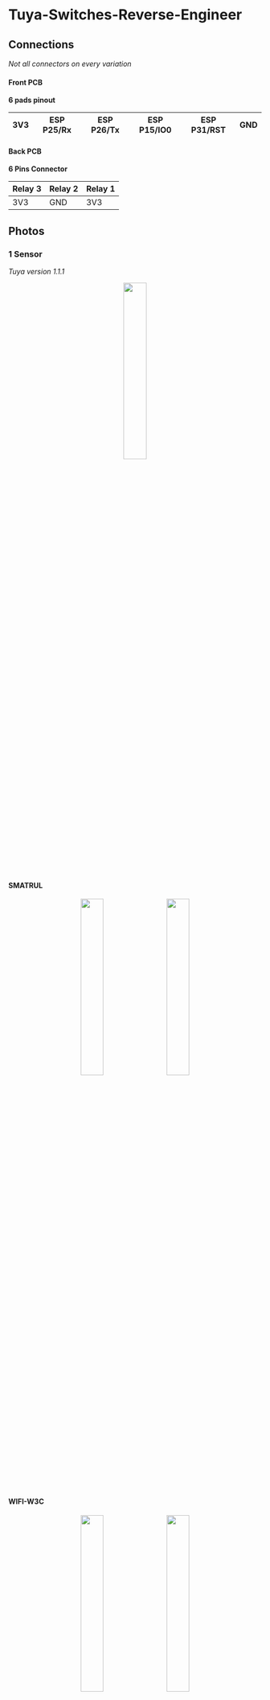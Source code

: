 # Tuya-Switches-Reverse-Engineer

## Connections

*Not all connectors on every variation*
#### Front PCB

**6 pads pinout**

| 3V3 | ESP P25/Rx | ESP P26/Tx | ESP P15/IO0 | ESP P31/RST | GND |
| --- | ---------- | ---------- | ----------- | ----------- | --- |

#### Back PCB

**6 Pins Connector**

| Relay 3 | Relay 2 | Relay 1 |
| ------- | ------- | ------- |
| 3V3     | GND     | 3V3     |

## Photos

### 1 Sensor

*Tuya version 1.1.1*

<p align="center">
<img src="https://github.com/jon-daemon/Tuya-Switches-Reverse-Engineer/assets/206048/4e3e3e35-6e21-44a9-9f3c-895540532dfe" width="30%">
</p>

#### SMATRUL
<p align="center">
  <img src="https://github.com/jon-daemon/Tuya-Switches-Reverse-Engineer/assets/206048/2f851109-3fe2-42a8-a9bf-ba197ecfd3a6" width="30%">
&nbsp; &nbsp; 
  <img src="https://github.com/jon-daemon/Tuya-Switches-Reverse-Engineer/assets/206048/e93dc688-188f-4d3d-b434-bcdc76662c73" width="30%">
</p>

#### WIFI-W3C

<p align="center">
  <img src="https://github.com/jon-daemon/Tuya-Switches-Reverse-Engineer/assets/206048/85c56059-fc4f-4877-9a64-f6a63b62364f" width="30%">
&nbsp; &nbsp; 
  <img src="https://github.com/jon-daemon/Tuya-Switches-Reverse-Engineer/assets/206048/963a644a-02ae-440f-8c20-77edb33e3248" width="30%">
</p>

### 2 Sensors

*Tuya version 1.1.2*

<p align="center">
  <img src="https://github.com/jon-daemon/Tuya-Switches-Reverse-Engineer/assets/206048/63fb4b09-441d-4a4a-b5ac-2cac11a5c548" width="30%">
&nbsp; &nbsp; 
  <img src="https://github.com/jon-daemon/Tuya-Switches-Reverse-Engineer/assets/206048/f06f6b08-42a1-4084-8673-64b9eae205cf" width="30%">
&nbsp; &nbsp; 
  <img src="https://github.com/jon-daemon/Tuya-Switches-Reverse-Engineer/assets/206048/530156da-1ef9-4171-ac1e-4ec35045982b" width="30%">
</p>

### 3 Sensors

*Tuya version 1.1.2*

<p align="center">
  <img src="https://github.com/jon-daemon/Tuya-Switches-Reverse-Engineer/assets/206048/ed1d38a0-0241-4f83-bc12-57b17419c8ee" width="30%">
&nbsp; &nbsp; 
  <img src="https://github.com/jon-daemon/Tuya-Switches-Reverse-Engineer/assets/206048/29c25c58-cc50-4cd8-ba68-90a5fb27b603" width="30%">
&nbsp; &nbsp; 
  <img src="https://github.com/jon-daemon/Tuya-Switches-Reverse-Engineer/assets/206048/245c5cbc-a715-49a2-84a7-98d7fb56b611" width="30%">
</p>

### 4 Sensors

*Tuya version 1.1.8*

<p align="center">
  <img src="https://github.com/jon-daemon/Tuya-Switches-Reverse-Engineer/assets/206048/d38e5c2e-9d4f-450b-a652-330224084fd6" width="30%">
&nbsp; &nbsp; 
  <img src="https://github.com/jon-daemon/Tuya-Switches-Reverse-Engineer/assets/206048/c6b29006-cf39-4ab0-b572-76c3ff5a6db2" width="30%">
&nbsp; &nbsp; 
  <img src="https://github.com/jon-daemon/Tuya-Switches-Reverse-Engineer/assets/206048/7e0c0b08-9c03-4827-ad31-f13ce676b30d" width="30%">
</p>

# Pinouts
#### 1/2/3 Gangs

**(haven't tested 4 gangs!)**

*the first two columns are the pins of the unknown chip*

| SMATRUL | W6C | 1/2/3 Sensors        |                                 |                                     |
| ------- | --- | -------------------- | ------------------------------- | ----------------------------------- |
| 1       |     | buzzer               |                                 |                                     |
| 2       |     | 4 pads connector (2) |                                 |                                     |
| 3       |     | 4 pads connector (3) |                                 |                                     |
| 4       | 12  | ESP P24/IO5          |                                 | sends touch Middle signal           |
| 5       | 11  | ESP P25/IO3/Rx       | *unsolder for UART flash*       | sends touch Left signal             |
| 6       |     | 4K7 -- > ESP P26/IO1 | -- > 1K -- > status LED cathode |                                     |
|         |     | 1K -- > PNP? base    | collector -- > BLUE LEDs anode  |                                     |
| 7       |     |                      |                                 |                                     |
| 8       | 16  | Touch  1             |                                 | reads touch Left signal             |
| 9       | 1   | Touch  2             |                                 | reads touch Middle signal           |
| 10      | 2   | Touch  3             |                                 | reads touch Right signal            |
| 11      | 15  | ESP P16/IO4          |                                 | sends touch Right signal            |
| 12      |     | ESP P12/IO13         | Relay 1 (Left touch)            | LED Left BLUE cathode / RED anode   |
| 13      |     | ESP P10/IO12         | Relay 2 (Middle touch)          | LED Middle BLUE cathode / RED anode |
| 14      |     | ESP P9/IO14          | Relay 3 (Right touch)           | LED Right BLUE cathode / RED anode  |
| 15      |     |                      |                                 |                                     |
| 16      |     | GND                  |                                 |                                     |
